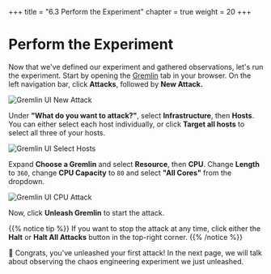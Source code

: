+++
title = "6.3 Perform the Experiment"
chapter = true
weight = 20
+++

# Perform the Experiment

Now that we've defined our experiment and gathered observations, let's run the experiment. Start by opening the [Gremlin](https://app.gremlin.com) tab in your browser. On the left navigation bar, click **Attacks**, followed by **New Attack.** 

![Gremlin UI New Attack](/images/gremlin/gremlin_ui_create_new_attack.png)

Under **"What do you want to attack?"**, select **Infrastructure**, then **Hosts**. You can either select each host individually, or click **Target all hosts** to select all three of your hosts.

![Gremlin UI Select Hosts](/images/gremlin/gremlin_ui_select_hosts.png)

Expand **Choose a Gremlin** and select **Resource**, then **CPU**. Change **Length** to `360`, change **CPU Capacity** to `80` and select **"All Cores"** from the dropdown. 


![Gremlin UI CPU Attack](/images/gremlin/gremlin_ui_cpu_attack.png)

Now, click **Unleash Gremlin** to start the attack.

{{% notice tip %}}
If you want to stop the attack at any time, click either the **Halt** or **Halt All Attacks** button in the top-right corner.
{{% /notice %}}

🎉 Congrats, you've unleashed your first attack! In the next page, we will talk about observing the chaos engineering experiment we just unleashed. 